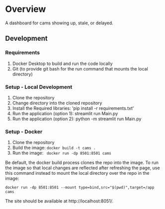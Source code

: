 # Overview

A dashboard for cams showing up, stale, or delayed.

## Development

### Requirements

1. Docker Desktop to build and run the code locally
2. Git (to provide git bash for the run command that mounts the local directory)

### Setup - Local Development

1. Clone the repository
2. Change directory into the cloned repository
3. Install the Required libraries: 'pip install -r requirements.txt'
4. Run the application (option 1): streamlit run Main.py
5. Run the application (option 2): python -m streamlit run Main.py

### Setup - Docker

1. Clone the repository
2. Build the image: `docker build -t cams .`
3. Run the image: ` docker run -dp 8501:8501 cams`

Be default, the docker build process clones the repo into the image.  To run the
image so that local changes are reflected after refreshing the page, use this
command instead to mount the local directory over the repo in the image:

`docker run -dp 8501:8501 --mount type=bind,src="$(pwd)",target=/app cams`

The site should be available at http://localhost:8051/.

